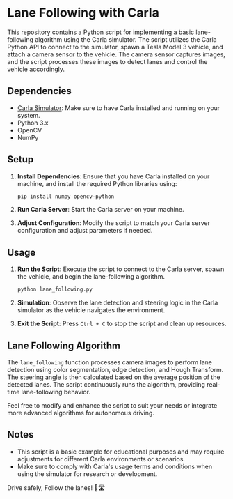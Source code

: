 # Lane Following with Carla

This repository contains a Python script for implementing a basic lane-following algorithm using the Carla simulator. The script utilizes the Carla Python API to connect to the simulator, spawn a Tesla Model 3 vehicle, and attach a camera sensor to the vehicle. The camera sensor captures images, and the script processes these images to detect lanes and control the vehicle accordingly.

## Dependencies
- [Carla Simulator](https://carla.org/): Make sure to have Carla installed and running on your system.
- Python 3.x
- OpenCV
- NumPy

## Setup

1. **Install Dependencies**: Ensure that you have Carla installed on your machine, and install the required Python libraries using:

    ```bash
    pip install numpy opencv-python
    ```

2. **Run Carla Server**: Start the Carla server on your machine.

3. **Adjust Configuration**: Modify the script to match your Carla server configuration and adjust parameters if needed.

## Usage

1. **Run the Script**: Execute the script to connect to the Carla server, spawn the vehicle, and begin the lane-following algorithm.

    ```bash
    python lane_following.py
    ```

2. **Simulation**: Observe the lane detection and steering logic in the Carla simulator as the vehicle navigates the environment.

3. **Exit the Script**: Press `Ctrl + C` to stop the script and clean up resources.

## Lane Following Algorithm

The `lane_following` function processes camera images to perform lane detection using color segmentation, edge detection, and Hough Transform. The steering angle is then calculated based on the average position of the detected lanes. The script continuously runs the algorithm, providing real-time lane-following behavior.

Feel free to modify and enhance the script to suit your needs or integrate more advanced algorithms for autonomous driving.

## Notes

- This script is a basic example for educational purposes and may require adjustments for different Carla environments or scenarios.
- Make sure to comply with Carla's usage terms and conditions when using the simulator for research or development.

Drive safely, Follow the lanes! 🚗🛣️
